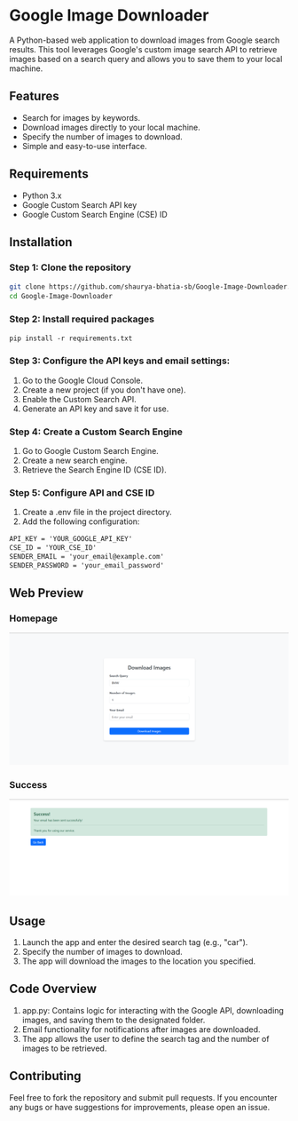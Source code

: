 # Google Image Downloader

A Python-based web application to download images from Google search results. This tool leverages Google's custom image search API to retrieve images based on a search query and allows you to save them to your local machine.

## Features
- Search for images by keywords.
- Download images directly to your local machine.
- Specify the number of images to download.
- Simple and easy-to-use interface.

## Requirements
- Python 3.x
- Google Custom Search API key
- Google Custom Search Engine (CSE) ID

## Installation

### Step 1: Clone the repository
```bash
git clone https://github.com/shaurya-bhatia-sb/Google-Image-Downloader.git
cd Google-Image-Downloader
```

### Step 2:  Install required packages
  ```
pip install -r requirements.txt
  ```

### Step 3: Configure the API keys and email settings:
1. Go to the Google Cloud Console.
2. Create a new project (if you don't have one).
3. Enable the Custom Search API.
4. Generate an API key and save it for use.

### Step 4: Create a Custom Search Engine
1. Go to Google Custom Search Engine.
2. Create a new search engine.
3. Retrieve the Search Engine ID (CSE ID).

### Step 5: Configure API and CSE ID
1. Create a .env file in the project directory.
2. Add the following configuration:
  ```
API_KEY = 'YOUR_GOOGLE_API_KEY'
CSE_ID = 'YOUR_CSE_ID'
SENDER_EMAIL = 'your_email@example.com'
SENDER_PASSWORD = 'your_email_password'
  ```

## Web Preview

### Homepage
![Homepage](Homepage.png)

### Success
![Success](Success.png)

## Usage
1.  Launch the app and enter the desired search tag (e.g., "car").
2.  Specify the number of images to download.
3.  The app will download the images to the location you specified.


## Code Overview

1. app.py: Contains logic for interacting with the Google API, downloading images, and saving them to the designated folder.
2. Email functionality for notifications after images are downloaded.
3. The app allows the user to define the search tag and the number of images to be retrieved.


## Contributing
Feel free to fork the repository and submit pull requests. If you encounter any bugs or have suggestions for improvements, please open an issue.
  










